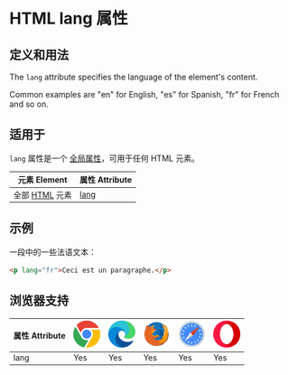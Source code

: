 HTML lang 属性
===

## 定义和用法

The `lang` attribute specifies the language of the element's content.

Common examples are "en" for English, "es" for Spanish, "fr" for French and so on.

## 适用于

`lang` 属性是一个 [全局属性](../reference/standardattributes.md)，可用于任何 HTML 元素。

| 元素 Element | 属性 Attribute |
| ----- | ----- |
| 全部 [HTML](../tags/README.md) 元素 | [lang](att_global_lang.asp) |

## 示例

一段中的一些法语文本：

```html idoc:preview:iframe
<p lang="fr">Ceci est un paragraphe.</p>
```

## 浏览器支持

| 属性 Attribute | ![chrome][1] | ![edge][2] | ![firefox][3] | ![safari][4] | ![opera][5] |
| ------- | --- | --- | --- | --- | --- |
| lang      | Yes | Yes | Yes | Yes | Yes |

[1]: ../assets/chrome.svg
[2]: ../assets/edge.svg
[3]: ../assets/firefox.svg
[4]: ../assets/safari.svg
[5]: ../assets/opera.svg